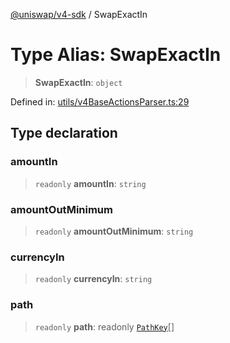 [@uniswap/v4-sdk](https://github.com/Uniswap/sdks/tree/main/sdks/v4-sdk) / SwapExactIn

# Type Alias: SwapExactIn

> **SwapExactIn**: `object`

Defined in: [utils/v4BaseActionsParser.ts:29](https://github.com/Uniswap/sdks/blob/c1c9f64f11640c79a680f539823458931629e6ed/sdks/v4-sdk/src/utils/v4BaseActionsParser.ts#L29)

## Type declaration

### amountIn

> `readonly` **amountIn**: `string`

### amountOutMinimum

> `readonly` **amountOutMinimum**: `string`

### currencyIn

> `readonly` **currencyIn**: `string`

### path

> `readonly` **path**: readonly [`PathKey`](PathKey.md)[]
